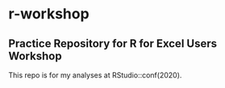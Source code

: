# r-workshop
## Practice Repository for R for Excel Users Workshop

This repo is for my analyses at RStudio::conf(2020). 
